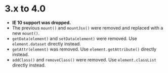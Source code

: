 3.x to 4.0
==========

*   **IE 10 support was dropped.** 
*   The previous `mount()` and `mountJsx()` were removed and replaced with a new `mount()`.
*   `getData(element)` and `setData(element)` were removed. Use `element.dataset` directly instead.
*   `getAttr(element)` was removed. Use `element.getAttribute()` directly instead.
*   `addClass()` and `removeClass()` were removed. Use `element.classList` directly instead.
